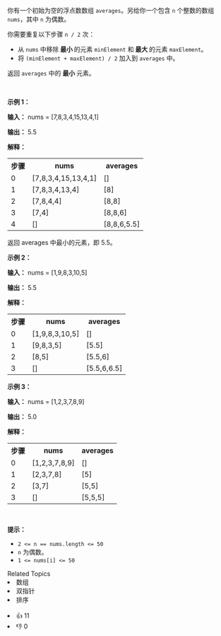 <p>你有一个初始为空的浮点数数组 <code>averages</code>。另给你一个包含 <code>n</code> 个整数的数组 <code>nums</code>，其中 <code>n</code> 为偶数。</p>

<p>你需要重复以下步骤 <code>n / 2</code> 次：</p>

<ul> 
 <li>从 <code>nums</code> 中移除<strong> 最小 </strong>的元素 <code>minElement</code> 和<strong> 最大 </strong>的元素 <code>maxElement</code>。</li> 
 <li>将 <code>(minElement + maxElement) / 2</code> 加入到 <code>averages</code> 中。</li> 
</ul>

<p>返回 <code>averages</code> 中的 <strong>最小 </strong>元素。</p>

<p>&nbsp;</p>

<p><strong class="example">示例 1：</strong></p>

<div class="example-block"> 
 <p><strong>输入：</strong> <span class="example-io">nums = [7,8,3,4,15,13,4,1]</span></p> 
</div>

<p><strong>输出：</strong> <span class="example-io">5.5</span></p>

<p><strong>解释：</strong></p>

<table> 
 <tbody> 
  <tr> 
   <th>步骤</th> 
   <th>nums</th> 
   <th>averages</th> 
  </tr> 
  <tr> 
   <td>0</td> 
   <td>[7,8,3,4,15,13,4,1]</td> 
   <td>[]</td> 
  </tr> 
  <tr> 
   <td>1</td> 
   <td>[7,8,3,4,13,4]</td> 
   <td>[8]</td> 
  </tr> 
  <tr> 
   <td>2</td> 
   <td>[7,8,4,4]</td> 
   <td>[8,8]</td> 
  </tr> 
  <tr> 
   <td>3</td> 
   <td>[7,4]</td> 
   <td>[8,8,6]</td> 
  </tr> 
  <tr> 
   <td>4</td> 
   <td>[]</td> 
   <td>[8,8,6,5.5]</td> 
  </tr> 
 </tbody> 
</table> 返回 averages 中最小的元素，即 5.5。

<p><strong class="example">示例 2：</strong></p>

<div class="example-block"> 
 <p><strong>输入：</strong> <span class="example-io">nums = [1,9,8,3,10,5]</span></p> 
</div>

<p><strong>输出：</strong> <span class="example-io">5.5</span></p>

<p><strong>解释：</strong></p>

<table> 
 <tbody> 
  <tr> 
   <th>步骤</th> 
   <th>nums</th> 
   <th>averages</th> 
  </tr> 
  <tr> 
   <td>0</td> 
   <td>[1,9,8,3,10,5]</td> 
   <td>[]</td> 
  </tr> 
  <tr> 
   <td>1</td> 
   <td>[9,8,3,5]</td> 
   <td>[5.5]</td> 
  </tr> 
  <tr> 
   <td>2</td> 
   <td>[8,5]</td> 
   <td>[5.5,6]</td> 
  </tr> 
  <tr> 
   <td>3</td> 
   <td>[]</td> 
   <td>[5.5,6,6.5]</td> 
  </tr> 
 </tbody> 
</table>

<p><strong class="example">示例 3：</strong></p>

<div class="example-block"> 
 <p><strong>输入：</strong> <span class="example-io">nums = [1,2,3,7,8,9]</span></p> 
</div>

<p><strong>输出：</strong> <span class="example-io">5.0</span></p>

<p><strong>解释：</strong></p>

<table> 
 <tbody> 
  <tr> 
   <th>步骤</th> 
   <th>nums</th> 
   <th>averages</th> 
  </tr> 
  <tr> 
   <td>0</td> 
   <td>[1,2,3,7,8,9]</td> 
   <td>[]</td> 
  </tr> 
  <tr> 
   <td>1</td> 
   <td>[2,3,7,8]</td> 
   <td>[5]</td> 
  </tr> 
  <tr> 
   <td>2</td> 
   <td>[3,7]</td> 
   <td>[5,5]</td> 
  </tr> 
  <tr> 
   <td>3</td> 
   <td>[]</td> 
   <td>[5,5,5]</td> 
  </tr> 
 </tbody> 
</table>

<p>&nbsp;</p>

<p><strong>提示：</strong></p>

<ul> 
 <li><code>2 &lt;= n == nums.length &lt;= 50</code></li> 
 <li><code>n</code> 为偶数。</li> 
 <li><code>1 &lt;= nums[i] &lt;= 50</code></li> 
</ul>

<div><div>Related Topics</div><div><li>数组</li><li>双指针</li><li>排序</li></div></div><br><div><li>👍 11</li><li>👎 0</li></div>